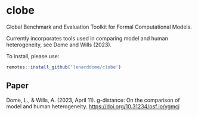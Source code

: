 # clobe

Global Benchmark and Evaluation Toolkit for Formal Computational Models.

Currently incorporates tools used in comparing model and human heterogeneity, see Dome and Wills (2023).

To install, please use:

```r
remotes::install_github('lenarddome/clobe')
```

## Paper

Dome, L., & Wills, A. (2023, April 11). g-distance: On the comparison of model and human heterogeneity. https://doi.org/10.31234/osf.io/ygmcj